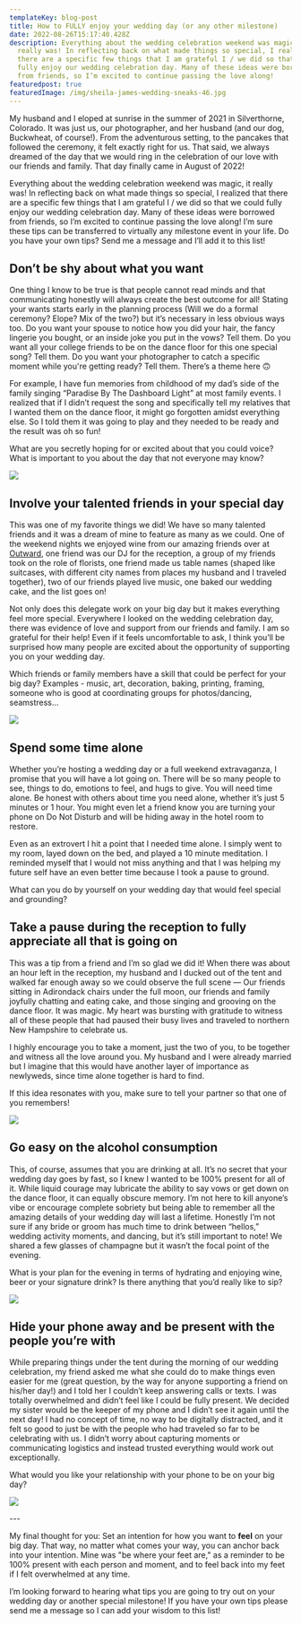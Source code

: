 ```yaml
---
templateKey: blog-post
title: How to FULLY enjoy your wedding day (or any other milestone)
date: 2022-08-26T15:17:40.428Z
description: Everything about the wedding celebration weekend was magic, it
  really was! In reflecting back on what made things so special, I realized that
  there are a specific few things that I am grateful I / we did so that we could
  fully enjoy our wedding celebration day. Many of these ideas were borrowed
  from friends, so I’m excited to continue passing the love along!
featuredpost: true
featuredImage: /img/sheila-james-wedding-sneaks-46.jpg
---
```

My husband and I eloped at sunrise in the summer of 2021 in Silverthorne, Colorado. It was just us, our photographer, and her husband (and our dog, Buckwheat, of course!). From the adventurous setting, to the pancakes that followed the ceremony, it felt exactly right for us. That said, we always dreamed of the day that we would ring in the celebration of our love with our friends and family. That day finally came in August of 2022! 

Everything about the wedding celebration weekend was magic, it really was! In reflecting back on what made things so special, I realized that there are a specific few things that I am grateful I / we did so that we could fully enjoy our wedding celebration day. Many of these ideas were borrowed from friends, so I’m excited to continue passing the love along! I’m sure these tips can be transferred to virtually any milestone event in your life. Do you have your own tips? Send me a message and I’ll add it to this list!

## Don’t be shy about what you want

One thing I know to be true is that people cannot read minds and that communicating honestly will always create the best outcome for all! Stating your wants starts early in the planning process (Will we do a formal ceremony? Elope? Mix of the two?) but it’s necessary in less obvious ways too. Do you want your spouse to notice how you did your hair, the fancy lingerie you bought, or an inside joke you put in the vows? Tell them. Do you want all your college friends to be on the dance floor for this one special song? Tell them. Do you want your photographer to catch a specific moment while you're getting ready? Tell them. There’s a theme here 🙃

For example, I have fun memories from childhood of my dad’s side of the family singing “Paradise By The Dashboard Light” at most family events. I realized that if I didn’t request the song and specifically tell my relatives that I wanted them on the dance floor, it might go forgotten amidst everything else. So I told them it was going to play and they needed to be ready and the result was oh so fun!

What are you secretly hoping for or excited about that you could voice? What is important to you about the day that not everyone may know?

![](/img/sheila-james-wedding-sneaks-8.jpg)

## Involve your talented friends in your special day

This was one of my favorite things we did! We have so many talented friends and it was a dream of mine to feature as many as we could. One of the weekend nights we enjoyed wine from our amazing friends over at [Outward](https://outwardwines.com/), one friend was our DJ for the reception, a group of my friends took on the role of florists, one friend made us table names (shaped like suitcases, with different city names from places my husband and I traveled together), two of our friends played live music, one baked our wedding cake, and the list goes on! 

Not only does this delegate work on your big day but it makes everything feel more special. Everywhere I looked on the wedding celebration day, there was evidence of love and support from our friends and family. I am so grateful for their help! Even if it feels uncomfortable to ask, I think you’ll be surprised how many people are excited about the opportunity of supporting you on your wedding day.

Which friends or family members have a skill that could be perfect for your big day? Examples - music, art, decoration, baking, printing, framing, someone who is good at coordinating groups for photos/dancing, seamstress…

![](/img/sheila-james-wedding-sneaks-16.jpg)

## Spend some time alone 

Whether you’re hosting a wedding day or a full weekend extravaganza, I promise that you will have a lot going on. There will be so many people to see, things to do, emotions to feel, and hugs to give. You will need time alone. Be honest with others about time you need alone, whether it’s just 5 minutes or 1 hour. You might even let a friend know you are turning your phone on Do Not Disturb and will be hiding away in the hotel room to restore.

Even as an extrovert I hit a point that I needed time alone. I simply went to my room, layed down on the bed, and played a 10 minute meditation. I reminded myself that I would not miss anything and that I was helping my future self have an even better time because I took a pause to ground.

What can you do by yourself on your wedding day that would feel special and grounding?

## Take a pause during the reception to fully appreciate all that is going on 

This was a tip from a friend and I’m so glad we did it! When there was about an hour left in the reception, my husband and I ducked out of the tent and walked far enough away so we could observe the full scene — Our friends sitting in Adirondack chairs under the full moon, our friends and family joyfully chatting and eating cake, and those singing and grooving on the dance floor. It was magic. My heart was bursting with gratitude to witness all of these people that had paused their busy lives and traveled to northern New Hampshire to celebrate us.

I highly encourage you to take a moment, just the two of you, to be together and witness all the love around you. My husband and I were already married but I imagine that this would have another layer of importance as newlyweds, since time alone together is hard to find.

If this idea resonates with you, make sure to tell your partner so that one of you remembers! 

![](/img/sheila-james-wedding-sneaks-18.jpg)

## Go easy on the alcohol consumption

This, of course, assumes that you are drinking at all. It’s no secret that your wedding day goes by fast, so I knew I wanted to be 100% present for all of it. While liquid courage may lubricate the ability to say vows or get down on the dance floor, it can equally obscure memory. I’m not here to kill anyone’s vibe or encourage complete sobriety but being able to remember all the amazing details of your wedding day will last a lifetime. Honestly I’m not sure if any bride or groom has much time to drink between “hellos,” wedding activity moments, and dancing, but it’s still important to note! We shared a few glasses of champagne but it wasn’t the focal point of the evening.

What is your plan for the evening in terms of hydrating and enjoying wine, beer or your signature drink? Is there anything that you’d really like to sip?

![](/img/sheila-james-wedding-sneaks-3.jpg)

## Hide your phone away and be present with the people you’re with 

While preparing things under the tent during the morning of our wedding celebration, my friend asked me what she could do to make things even easier for me (great question, by the way for anyone supporting a friend on his/her day!) and I told her I couldn’t keep answering calls or texts. I was totally overwhelmed and didn’t feel like I could be fully present. We decided my sister would be the keeper of my phone and I didn’t see it again until the next day! I had no concept of time, no way to be digitally distracted, and it felt so good to just be with the people who had traveled so far to be celebrating with us. I didn’t worry about capturing moments or communicating logistics and instead trusted everything would work out exceptionally.

What would you like your relationship with your phone to be on your big day?

![](/img/sheila-james-wedding-sneaks-46.jpg)

\---

My final thought for you: Set an intention for how you want to **feel** on your big day. That way, no matter what comes your way, you can anchor back into your intention. Mine was "be where your feet are," as a reminder to be 100% present with each person and moment, and to feel back into my feet if I felt overwhelmed at any time. 

I’m looking forward to hearing what tips you are going to try out on your wedding day or another special milestone! If you have your own tips please send me a message so I can add your wisdom to this list!